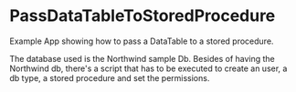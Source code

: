 # PassDataTableToStoredProcedure
Example App showing how to pass a DataTable to a stored procedure.

The database used is the Northwind sample Db. Besides of having the Northwind db, there's a script that has to be executed to create an user, a db type, a stored procedure and set the permissions.